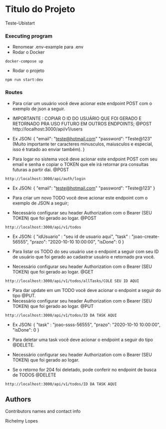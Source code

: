 # Titulo do Projeto

Teste-Ubistart
### Executing program
* Renomear .env-example para .env
* Rodar o Docker
```
docker-compose up
```
* Rodar o projeto
```
npm run start:dev
```
### Routes
* Para criar um usuário você deve acionar este endpoint POST com o exemplo de json a seguir.
* IMPORTANTE : COPIAR O ID DO USUÁRIO QUE FOI GERADO E RETORNADO PRA USO FUTURO EM OUTROS ENDPOINTS;
@POST
http://localhost:3000/api/v1/users
* Ex JSON:
{
  "email": "teste@hotmail.com"
  "password": "Teste@123" (Muito importante ter caracteres minusculos, maiusculos e especial, isso é tratado ao enviar também).
}

* Para logar no sistema você deve acionar este endpoint POST com seu email e senha e copiar o TOKEN que ele irá retornar pra consultas futuras a partir dai.
@POST
```
http://localhost:3000/api/auth/login
```
* Ex JSON:
{
  "email": "teste@hotmail.com"
  "password": "Teste@123"
}

* Para criar um novo TODO você deve acionar este endpoint com o exemplo de JSON a seguir;
* Necessário configurar seu header Authorization com o Bearer (SEU TOKEN) que foi gerado ao logar.
@POST
```
http://localhost:3000/api/v1/todos
```
* Ex JSON:
{
	"idUsuario" : "seu id de usuario aqui",
	"task" : "joao-create-56555",
	"prazo": "2020-10-10 10:00:00",
	"isDone": 0
}

* Para listar os TODO do seu usuário use o endpoint a seguir com seu ID de usuário que foi gerado ao cadastrar usuário e retornado pra você.
* Necessário configurar seu header Authorization com o Bearer (SEU TOKEN) que foi gerado ao logar.
@GET
```
http://localhost:3000/api/v1/todos/allTasks/COLE SEU ID AQUI
```

* Para dar update em um TODO você deve acionar o endpoint a seguir do tipo @PUT.
* Necessário configurar seu header Authorization com o Bearer (SEU TOKEN) que foi gerado ao logar.
@PUT
```
http://localhost:3000/api/v1/todos/ID DA TASK AQUI
```
* Ex JSON:
{
	"task" : "joao-ssss-56555",
	"prazo": "2020-10-10 10:00:00",
	"isDone": 0
}


* Para deletar uma task você deve acionar o endpoint a seguir do tipo @DELETE.
* Necessário configurar seu header Authorization com o Bearer (SEU TOKEN) que foi gerado ao logar.
* Se o retorno for 204 foi deletado, pode conferir no endpoint de busca de TODOS
@DELETE
```
http://localhost:3000/api/v1/todos/ID DA TASK AQUI
```








## Authors

Contributors names and contact info

Richelmy Lopes  
